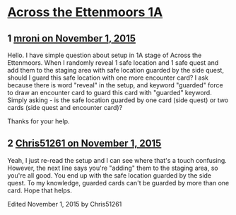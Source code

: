 # [Across the Ettenmoors 1A](https://community.fantasyflightgames.com/topic/192562-across-the-ettenmoors-1a/)

## 1 [mroni on November 1, 2015](https://community.fantasyflightgames.com/topic/192562-across-the-ettenmoors-1a/?do=findComment&comment=1873793)

Hello. I have simple question about setup in 1A stage of Across the Ettenmoors. When I randomly reveal 1 safe location and 1 safe quest and add them to the staging area with safe location guarded by the side quest, should I guard this safe location with one more encounter card? I ask because there is word "reveal" in the setup, and keyword "guarded" force to draw an encounter card to guard this card with "guarded" keyword. Simply asking - is the safe location guarded by one card (side quest) or two cards (side quest and encounter card)?

Thanks for your help.

## 2 [Chris51261 on November 1, 2015](https://community.fantasyflightgames.com/topic/192562-across-the-ettenmoors-1a/?do=findComment&comment=1873807)

Yeah, I just re-read the setup and I can see where that's a touch confusing. However, the next line says you're "adding" them to the staging area, so you're all good. You end up with the safe location guarded by the side quest. To my knowledge, guarded cards can't be guarded by more than one card. Hope that helps.

Edited November 1, 2015 by Chris51261

